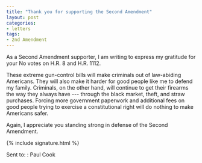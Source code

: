 ```yaml
---
title: "Thank you for supporting the Second Amendment"
layout: post
categories:
- letters
tags:
- 2nd Amendment
---
```


As a Second Amendment supporter, I am writing to express my gratitude for your No votes on H.R. 8 and H.R. 1112.

These extreme gun-control bills will make criminals out of law-abiding Americans. They will also make it harder for good people like me to defend my family. Criminals, on the other hand, will continue to get their firearms the way they always have --- through the black market, theft, and straw purchases. Forcing more government paperwork and additional fees on good people trying to exercise a constitutional right will do nothing to make Americans safer.

Again, I appreciate you standing strong in defense of the Second Amendment.

{% include signature.html %}

Sent to:
: Paul Cook
